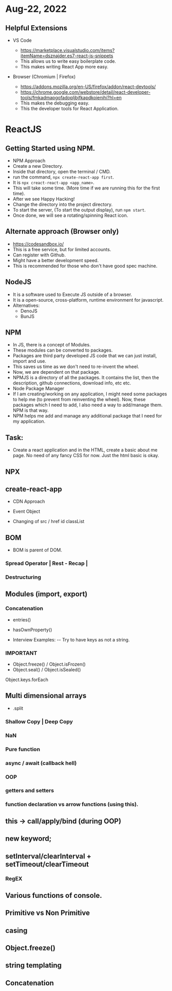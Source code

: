 # Aug-22, 2022

## Helpful Extensions
- VS Code
  - https://marketplace.visualstudio.com/items?itemName=dsznajder.es7-react-js-snippets
  - This allows us to write easy boilerplate code.
  - This makes writing React App more easy.

- Browser (Chromium | Firefox)
  - https://addons.mozilla.org/en-US/firefox/addon/react-devtools/
  - https://chrome.google.com/webstore/detail/react-developer-tools/fmkadmapgofadopljbjfkapdkoienihi?hl=en
  - This makes the debugging easy.
  - This the developer tools for React Application.


# ReactJS

## Getting Started using NPM.
- NPM Approach
- Create a new Directory.
- Inside that directory, open the terminal / CMD.
- run the command, `npx create-react-app first`.
- It is `npx creact-react-app <app_name>`.
- This will take some time. (More time if we are running this for the first time).
- After we see Happy Hacking!
- Change the directory into the project directory.
- To start the server, (To start the output display), run `npm start`.
- Once done, we will see a rotating/spinning React icon.

## Alternate approach (Browser only)
- https://codesandbox.io/
- This is a free service, but for limited accounts.
- Can register with Github.
- Might have a better development speed.
- This is recommended for those who don't have good spec machine.


## NodeJS
- It is a software used to Execute JS outside of a browser.
- It is a open-source, cross-platform, runtime environment for javascript.
- Alternatives:
  - DenoJS
  - BunJS

## NPM
- In JS, there is a concept of Modules.
- These modules can be converted to packages.
- Packages are third party developed JS code that we can just install, import and use.
- This saves us time as we don't need to re-invent the wheel.
- Now, we are dependent on that package.
- NPMJS is a directory of all the packages. It contains the list, then the description, github connections, download info, etc etc.
- Node Package Manager
- If I am creating/working on any application, I might need some packages to help me (to prevent from reinventing the wheel). Now, these packages which I need to add, I also need a way to add/manage them. NPM is that way.
- NPM helps me add and manage any additional package that I need for my application.

## Task:
- Create a react application and in the HTML, create a basic about me page. No need of any fancy CSS for now. Just the html basic is okay.












## NPX

## create-react-app



- CDN Approach

- Event Object



- Changing of
src / href
id
classList




## BOM
- BOM is parent of DOM.

### Spread Operator | Rest - Recap | 


### Destructuring

## Modules (import, export)
### Concatenation














- entries()
- hasOwnProperty()



- Interview Examples:
-- Try to have keys as not a string.


### IMPORTANT
- Object.freeze() / Object.isFrozen()
- Object.seal() / Object.isSealed()

Object.keys.forEach


## Multi dimensional arrays 

- <String>.split
### Shallow Copy | Deep Copy

### NaN

### Pure function

### async / await (callback hell)

### OOP
### getters and setters
### function declaration vs arrow functions (using this).
## this -> call/apply/bind (during OOP)
## new keyword;

## setInterval/clearInterval + setTimeout/clearTimeout

### RegEX
## Various functions of console.

## Primitive vs Non Primitive

## casing
## Object.freeze()
## string templating
## Concatenation